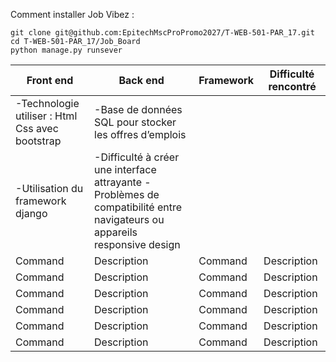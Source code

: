 Comment installer Job Vibez :

```
git clone git@github.com:EpitechMscProPromo2027/T-WEB-501-PAR_17.git
cd T-WEB-501-PAR_17/Job_Board
python manage.py runsever
```


| Front end | Back end | Framework | Difficulté rencontré |
| -------- | --- |--- | --- |
| -Technologie utiliser : Html Css avec bootstrap | -Base de données SQL pour stocker les offres d’emplois |
-Utilisation du framework django | -Difficulté à créer une interface attrayante -Problèmes de compatibilité entre navigateurs ou appareils responsive design |
| Command | Description | Command | Description |
| Command | Description | Command | Description |
| Command | Description | Command | Description |
| Command | Description | Command | Description |
| Command | Description | Command | Description |
| Command | Description | Command | Description |
